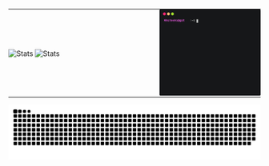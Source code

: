 <table style="border-collapse: collapse; width: 100%;">
  <tr>
    <td style="padding: 0; width: 60%;">
      <img src="https://media1.tenor.com/m/KOEy7Z5vo0oAAAAC/needy-streamer-overload-needy-girl-overdose.gif" alt="Stats" width="100%">
      <img src="http://github-profile-summary-cards.vercel.app/api/cards/most-commit-language?username=Khitoshi&theme=monokai" alt="Stats" width="100%">
    </td>
    <td style="padding: 0; width: 40%;">
      <img src="https://github.com/Khitoshi/github-stats-terminal-style/blob/master/github_stats.svg" alt="GitHub Stats" width="100%">
    </td>
  </tr>
</table>

<picture align="center">
  <source media="(prefers-color-scheme: dark)" srcset="https://raw.githubusercontent.com/Khitoshi/Khitoshi/output/github-contribution-grid-snake-dark.svg" />
  <img src="https://raw.githubusercontent.com/Khitoshi/Khitoshi/output/github-contribution-grid-snake.svg" alt="GitHub Contribution Grid Snake" />
</picture>
